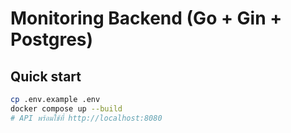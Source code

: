 # Monitoring Backend (Go + Gin + Postgres)

## Quick start
```bash
cp .env.example .env
docker compose up --build
# API พร้อมใช้ที่ http://localhost:8080